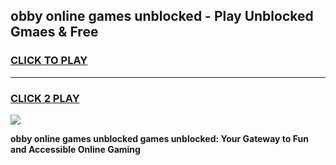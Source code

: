
## obby online games unblocked - Play Unblocked Gmaes & Free
<h3>
<a href="https://news.freeplayer.one?title=obby_online_games_unblocked&ref=23F">CLICK TO PLAY</a></h3>
<hr>

<h3>
<a href="https://news.freeplayer.one?title=obby_online_games_unblocked&ref=23F">CLICK 2 PLAY</a>
  
</h3>

<a href="https://news.freeplayer.one?title=obby_online_games_unblocked&ref=23F/"><img src="https://clearcache.store/games.png"></a>


**obby online games unblocked games unblocked: Your Gateway to Fun and Accessible Online Gaming**
